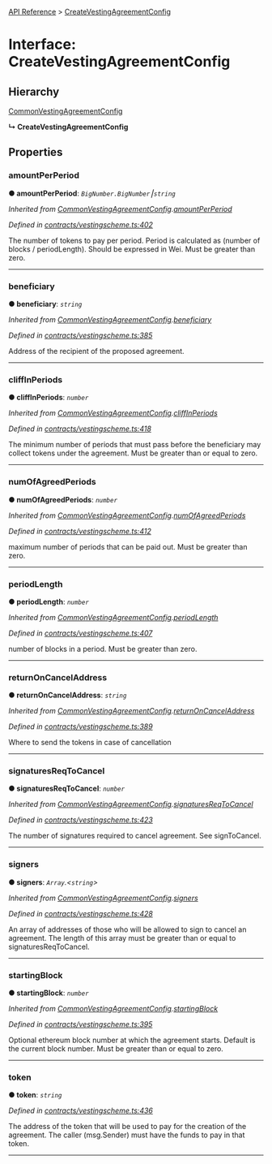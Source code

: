 [API Reference](../README.md) > [CreateVestingAgreementConfig](../interfaces/CreateVestingAgreementConfig.md)



# Interface: CreateVestingAgreementConfig

## Hierarchy


 [CommonVestingAgreementConfig](CommonVestingAgreementConfig.md)

**↳ CreateVestingAgreementConfig**








## Properties
<a id="amountPerPeriod"></a>

###  amountPerPeriod

**●  amountPerPeriod**:  *`BigNumber.BigNumber`⎮`string`* 

*Inherited from [CommonVestingAgreementConfig](CommonVestingAgreementConfig.md).[amountPerPeriod](CommonVestingAgreementConfig.md#amountPerPeriod)*

*Defined in [contracts/vestingscheme.ts:402](https://github.com/daostack/arc.js/blob/caacbb2/lib/contracts/vestingscheme.ts#L402)*



The number of tokens to pay per period. Period is calculated as (number of blocks / periodLength). Should be expressed in Wei. Must be greater than zero.




___

<a id="beneficiary"></a>

###  beneficiary

**●  beneficiary**:  *`string`* 

*Inherited from [CommonVestingAgreementConfig](CommonVestingAgreementConfig.md).[beneficiary](CommonVestingAgreementConfig.md#beneficiary)*

*Defined in [contracts/vestingscheme.ts:385](https://github.com/daostack/arc.js/blob/caacbb2/lib/contracts/vestingscheme.ts#L385)*



Address of the recipient of the proposed agreement.




___

<a id="cliffInPeriods"></a>

###  cliffInPeriods

**●  cliffInPeriods**:  *`number`* 

*Inherited from [CommonVestingAgreementConfig](CommonVestingAgreementConfig.md).[cliffInPeriods](CommonVestingAgreementConfig.md#cliffInPeriods)*

*Defined in [contracts/vestingscheme.ts:418](https://github.com/daostack/arc.js/blob/caacbb2/lib/contracts/vestingscheme.ts#L418)*



The minimum number of periods that must pass before the beneficiary may collect tokens under the agreement. Must be greater than or equal to zero.




___

<a id="numOfAgreedPeriods"></a>

###  numOfAgreedPeriods

**●  numOfAgreedPeriods**:  *`number`* 

*Inherited from [CommonVestingAgreementConfig](CommonVestingAgreementConfig.md).[numOfAgreedPeriods](CommonVestingAgreementConfig.md#numOfAgreedPeriods)*

*Defined in [contracts/vestingscheme.ts:412](https://github.com/daostack/arc.js/blob/caacbb2/lib/contracts/vestingscheme.ts#L412)*



maximum number of periods that can be paid out. Must be greater than zero.




___

<a id="periodLength"></a>

###  periodLength

**●  periodLength**:  *`number`* 

*Inherited from [CommonVestingAgreementConfig](CommonVestingAgreementConfig.md).[periodLength](CommonVestingAgreementConfig.md#periodLength)*

*Defined in [contracts/vestingscheme.ts:407](https://github.com/daostack/arc.js/blob/caacbb2/lib/contracts/vestingscheme.ts#L407)*



number of blocks in a period. Must be greater than zero.




___

<a id="returnOnCancelAddress"></a>

###  returnOnCancelAddress

**●  returnOnCancelAddress**:  *`string`* 

*Inherited from [CommonVestingAgreementConfig](CommonVestingAgreementConfig.md).[returnOnCancelAddress](CommonVestingAgreementConfig.md#returnOnCancelAddress)*

*Defined in [contracts/vestingscheme.ts:389](https://github.com/daostack/arc.js/blob/caacbb2/lib/contracts/vestingscheme.ts#L389)*



Where to send the tokens in case of cancellation




___

<a id="signaturesReqToCancel"></a>

###  signaturesReqToCancel

**●  signaturesReqToCancel**:  *`number`* 

*Inherited from [CommonVestingAgreementConfig](CommonVestingAgreementConfig.md).[signaturesReqToCancel](CommonVestingAgreementConfig.md#signaturesReqToCancel)*

*Defined in [contracts/vestingscheme.ts:423](https://github.com/daostack/arc.js/blob/caacbb2/lib/contracts/vestingscheme.ts#L423)*



The number of signatures required to cancel agreement. See signToCancel.




___

<a id="signers"></a>

###  signers

**●  signers**:  *`Array`.<`string`>* 

*Inherited from [CommonVestingAgreementConfig](CommonVestingAgreementConfig.md).[signers](CommonVestingAgreementConfig.md#signers)*

*Defined in [contracts/vestingscheme.ts:428](https://github.com/daostack/arc.js/blob/caacbb2/lib/contracts/vestingscheme.ts#L428)*



An array of addresses of those who will be allowed to sign to cancel an agreement. The length of this array must be greater than or equal to signaturesReqToCancel.




___

<a id="startingBlock"></a>

###  startingBlock

**●  startingBlock**:  *`number`* 

*Inherited from [CommonVestingAgreementConfig](CommonVestingAgreementConfig.md).[startingBlock](CommonVestingAgreementConfig.md#startingBlock)*

*Defined in [contracts/vestingscheme.ts:395](https://github.com/daostack/arc.js/blob/caacbb2/lib/contracts/vestingscheme.ts#L395)*



Optional ethereum block number at which the agreement starts. Default is the current block number. Must be greater than or equal to zero.




___

<a id="token"></a>

###  token

**●  token**:  *`string`* 

*Defined in [contracts/vestingscheme.ts:436](https://github.com/daostack/arc.js/blob/caacbb2/lib/contracts/vestingscheme.ts#L436)*



The address of the token that will be used to pay for the creation of the agreement. The caller (msg.Sender) must have the funds to pay in that token.




___


